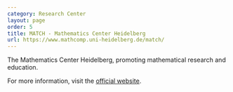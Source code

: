 ```yaml
---
category: Research Center
layout: page
order: 5
title: MATCH - Mathematics Center Heidelberg
url: https://www.mathcomp.uni-heidelberg.de/match/
---
```

The Mathematics Center Heidelberg, promoting mathematical research and education.

For more information, visit the [official website](https://www.mathcomp.uni-heidelberg.de/match/).